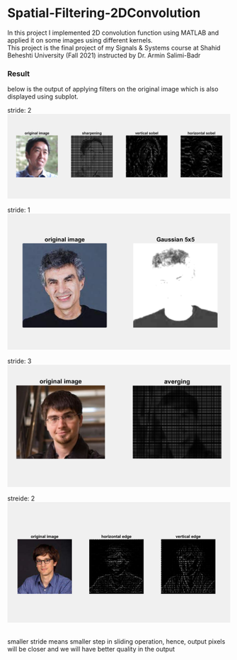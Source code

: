 # Spatial-Filtering-2DConvolution
In this project I implemented 2D convolution function using MATLAB and applied it on some images using different kernels. <br/>
This project is the final project of my Signals & Systems course at Shahid Beheshti University (Fall 2021) instructed by Dr. Armin Salimi-Badr

### Result
below is the output of applying filters on the original image which is also displayed using subplot.

stride: 2
![sharpening and sobels](https://github.com/mehrshad-sdtn/Spatial-Filtering-2DConvolution/blob/master/output-images/Andrew.png)

stride: 1
![gaussian 5x5](https://github.com/mehrshad-sdtn/Spatial-Filtering-2DConvolution/blob/master/output-images/Bengio.png)

stride: 3
![averaging filter](https://github.com/mehrshad-sdtn/Spatial-Filtering-2DConvolution/blob/master/output-images/Goodfellow.png)

streide: 2
![horizontal & vertical edge](https://github.com/mehrshad-sdtn/Spatial-Filtering-2DConvolution/blob/master/output-images/Leskovec.png)
 
 
 <br/>
 smaller stride means smaller step in sliding operation, hence, output pixels will be closer and we will have better quality in the output

